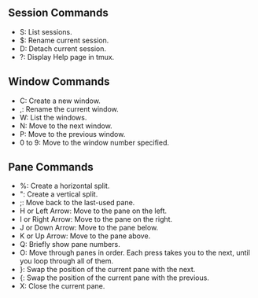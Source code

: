 ## Session Commands

- S: List sessions.
- $: Rename current session.
- D: Detach current session.
- ?: Display Help page in tmux.

## Window Commands

- C: Create a new window.
- ,: Rename the current window.
- W: List the windows.
- N: Move to the next window.
- P: Move to the previous window.
- 0 to 9: Move to the window number specified.

## Pane Commands

- %: Create a horizontal split.
- ": Create a vertical split.
- ;: Move back to the last-used pane.
- H or Left Arrow: Move to the pane on the left.
- I or Right Arrow: Move to the pane on the right.
- J or Down Arrow: Move to the pane below.
- K or Up Arrow: Move to the pane above.
- Q: Briefly show pane numbers.
- O: Move through panes in order. Each press takes you to the next, until you loop through all of them.
- }: Swap the position of the current pane with the next.
- {: Swap the position of the current pane with the previous.
- X: Close the current pane.
